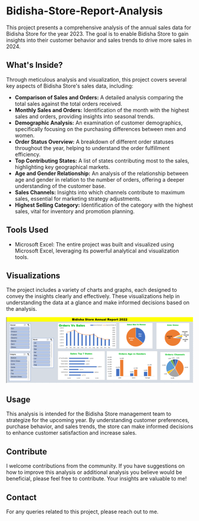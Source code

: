 # Bidisha-Store-Report-Analysis
This project presents a comprehensive analysis of the annual sales data for Bidisha Store for the year 2023. The goal is to enable Bidisha Store to gain insights into their customer behavior and sales trends to drive more sales in 2024.

## What's Inside?
Through meticulous analysis and visualization, this project covers several key aspects of Bidisha Store's sales data, including:

- **Comparison of Sales and Orders:** A detailed analysis comparing the total sales against the total orders received.
- **Monthly Sales and Orders:** Identification of the month with the highest sales and orders, providing insights into seasonal trends.
- **Demographic Analysis:** An examination of customer demographics, specifically focusing on the purchasing differences between men and women.
- **Order Status Overview:** A breakdown of different order statuses throughout the year, helping to understand the order fulfillment efficiency.
- **Top Contributing States:** A list of states contributing most to the sales, highlighting key geographical markets.
- **Age and Gender Relationship:** An analysis of the relationship between age and gender in relation to the number of orders, offering a deeper understanding of the customer base.
- **Sales Channels:** Insights into which channels contribute to maximum sales, essential for marketing strategy adjustments.
- **Highest Selling Category:** Identification of the category with the highest sales, vital for inventory and promotion planning.

## Tools Used
- Microsoft Excel: The entire project was built and visualized using Microsoft Excel, leveraging its powerful analytical and visualization tools.

## Visualizations
The project includes a variety of charts and graphs, each designed to convey the insights clearly and effectively. These visualizations help in understanding the data at a glance and make informed decisions based on the analysis.

![Store Annual Report Analysis](https://github.com/nibeditans/Bidisha-Store-Report-Analysis/blob/main/Store%20Annual%20Report%20Analysis.png)

## Usage
This analysis is intended for the Bidisha Store management team to strategize for the upcoming year. By understanding customer preferences, purchase behavior, and sales trends, the store can make informed decisions to enhance customer satisfaction and increase sales.

## Contribute
I welcome contributions from the community. If you have suggestions on how to improve this analysis or additional analysis you believe would be beneficial, please feel free to contribute. Your insights are valuable to me!

## Contact
For any queries related to this project, please reach out to me. 
